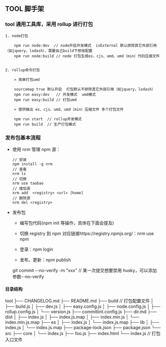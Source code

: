 ## TOOL 脚手架

### tool 通用工具库，采用 rollup 进行打包

    1. node打包

        npm run node:dev  // node开启开发模式  isExternal 默认排除其它外部引用（如jquery，lodash），需要自己build下修改配置
        npm run node:build // node 打包生成es、cjs、umd、umd（min）代码压缩文件


    2. rollup命令打包

        > 简单打包umd

        sourcemap true 默认开启  打包默认不排除其它外部引用（如jquery，lodash）
        npm run easy:dev   // 开发模式  umd模式
        npm run easy:build // 打包umd

        > 提供输出 es、cjs、umd、umd（min）压缩文件 多个打包文件

        npm run start  // rollup开发模式
        npm run build  // 生产打包模式

### 发布包基本流程

-   使用 nrm 管理 npm 源：

    ```
    // 安装
    npm install -g nrm
    // 查看
    nrm ls
    // 切换
    nrm use taobao
    // 增加源
    nrm add  <registry> <url> [home]
    // 删除源
    nrm del <registry>
    ```

-   发布包

    -   编写包代码(npm init 等操作，具体在下面会提及)

    -   切换 registry 到 npm 对应链接https://registry.npmjs.org/：nrm use npm

    -   登录：npm login

    -   发布、更新：npm publish

    git commit --no-verify -m "xxx" // 某一次提交想要禁用 husky，可以添加参数--no-verify

#### 目录结构
tool
├── CHANGELOG.md
├── README.md
├── build   // 打包配置文件
│   ├── build.js
│   ├── dev.js
│   ├── easy.config.js
│   ├── node.config.js
│   ├── rollup.config.js
│   └── version.js
├── commitlint.config.js
├── dir.md
├── dist
│   ├── index.js
│   ├── index.js.map
│   ├── index.min.js
│   └── index.min.js.map
├── es
│   ├── index.js
│   └── index.js.map
├── lib
│   ├── index.js
│   └── index.js.map
├── package-lock.json
├── package.json
└── src
    ├── core
    │   └── index.js
    ├── foo.js
    ├── index.html
    └── index.js   // 打包入口文件